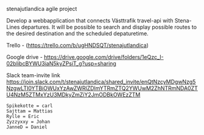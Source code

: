 stenajutlandica
agile project

Develop a webbapplication that connects Västtrafik travel-api with Stena-Lines departures. It will be possible to search and display possible routes to the desired destination and the scheduled depaturetime.

Trello - (https://trello.com/b/ugHNDSQT/stenajutlandica)

Google drive - https://drive.google.com/drive/folders/1eQzc_I-02bIibcBYWU3iaN5kyZPsiT_g?usp=sharing

Slack team-invite link https://join.slack.com/t/stenajutlandica/shared_invite/enQtNzcyMDgwNzg5NzgwLTI0YTBiOWUxYzAwZWRlZDlmYTRmZTQ2YWUwM2ZhNTRmNDA0ZTU4NzM5ZTMxYzU3MDkyZmZiY2JmODBkOWEzZTM


    Spikekotte = carl
    Sajttam = Mattias
    Rylle = Eric
    Zyzzyxxy = Johan
    JanneD = Daniel
